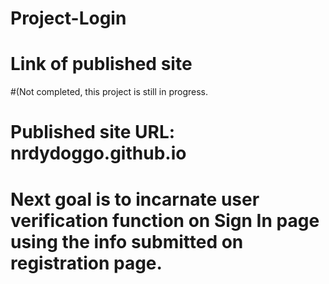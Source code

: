 # Project-Login
# Link of published site
#(Not completed, this project is still in progress.
# Published site URL: nrdydoggo.github.io
# Next goal is to incarnate user verification function on Sign In page using the info submitted on registration page. 
